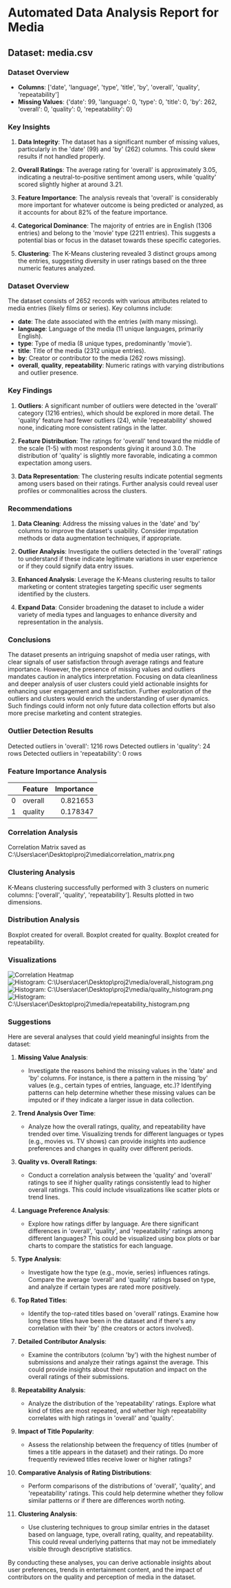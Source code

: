 # Automated Data Analysis Report for Media

## Dataset: media.csv

### Dataset Overview
- **Columns**: ['date', 'language', 'type', 'title', 'by', 'overall', 'quality', 'repeatability']
- **Missing Values**: {'date': 99, 'language': 0, 'type': 0, 'title': 0, 'by': 262, 'overall': 0, 'quality': 0, 'repeatability': 0}

### Key Insights

1. **Data Integrity**: The dataset has a significant number of missing values, particularly in the 'date' (99) and 'by' (262) columns. This could skew results if not handled properly.
  
2. **Overall Ratings**: The average rating for 'overall' is approximately 3.05, indicating a neutral-to-positive sentiment among users, while 'quality' scored slightly higher at around 3.21.

3. **Feature Importance**: The analysis reveals that 'overall' is considerably more important for whatever outcome is being predicted or analyzed, as it accounts for about 82% of the feature importance.

4. **Categorical Dominance**: The majority of entries are in English (1306 entries) and belong to the 'movie' type (2211 entries). This suggests a potential bias or focus in the dataset towards these specific categories.

5. **Clustering**: The K-Means clustering revealed 3 distinct groups among the entries, suggesting diversity in user ratings based on the three numeric features analyzed.

### Dataset Overview

The dataset consists of 2652 records with various attributes related to media entries (likely films or series). Key columns include:

- **date**: The date associated with the entries (with many missing).
- **language**: Language of the media (11 unique languages, primarily English).
- **type**: Type of media (8 unique types, predominantly 'movie').
- **title**: Title of the media (2312 unique entries).
- **by**: Creator or contributor to the media (262 rows missing).
- **overall**, **quality**, **repeatability**: Numeric ratings with varying distributions and outlier presence.

### Key Findings

1. **Outliers**: A significant number of outliers were detected in the 'overall' category (1216 entries), which should be explored in more detail. The 'quality' feature had fewer outliers (24), while 'repeatability' showed none, indicating more consistent ratings in the latter.

2. **Feature Distribution**: The ratings for 'overall' tend toward the middle of the scale (1-5) with most respondents giving it around 3.0. The distribution of 'quality' is slightly more favorable, indicating a common expectation among users.

3. **Data Representation**: The clustering results indicate potential segments among users based on their ratings. Further analysis could reveal user profiles or commonalities across the clusters.

### Recommendations

1. **Data Cleaning**: Address the missing values in the 'date' and 'by' columns to improve the dataset's usability. Consider imputation methods or data augmentation techniques, if appropriate.

2. **Outlier Analysis**: Investigate the outliers detected in the 'overall' ratings to understand if these indicate legitimate variations in user experience or if they could signify data entry issues.

3. **Enhanced Analysis**: Leverage the K-Means clustering results to tailor marketing or content strategies targeting specific user segments identified by the clusters.

4. **Expand Data**: Consider broadening the dataset to include a wider variety of media types and languages to enhance diversity and representation in the analysis.

### Conclusions

The dataset presents an intriguing snapshot of media user ratings, with clear signals of user satisfaction through average ratings and feature importance. However, the presence of missing values and outliers mandates caution in analytics interpretation. Focusing on data cleanliness and deeper analysis of user clusters could yield actionable insights for enhancing user engagement and satisfaction. Further exploration of the outliers and clusters would enrich the understanding of user dynamics. Such findings could inform not only future data collection efforts but also more precise marketing and content strategies.

### Outlier Detection Results
Detected outliers in 'overall': 1216 rows
Detected outliers in 'quality': 24 rows
Detected outliers in 'repeatability': 0 rows

### Feature Importance Analysis
|    | Feature   |   Importance |
|---:|:----------|-------------:|
|  0 | overall   |     0.821653 |
|  1 | quality   |     0.178347 |

### Correlation Analysis
Correlation Matrix saved as C:\Users\acer\Desktop\proj2\media\correlation_matrix.png

### Clustering Analysis
K-Means clustering successfully performed with 3 clusters on numeric columns: ['overall', 'quality', 'repeatability']. Results plotted in two dimensions.

### Distribution Analysis
Boxplot created for overall.
Boxplot created for quality.
Boxplot created for repeatability.

### Visualizations
![Correlation Heatmap](C:\Users\acer\Desktop\proj2\media/correlation_heatmap.png)
![Histogram: C:\Users\acer\Desktop\proj2\media/overall_histogram.png](overall_histogram.png)
![Histogram: C:\Users\acer\Desktop\proj2\media/quality_histogram.png](quality_histogram.png)
![Histogram: C:\Users\acer\Desktop\proj2\media/repeatability_histogram.png](repeatability_histogram.png)
### Suggestions
Here are several analyses that could yield meaningful insights from the dataset:

1. **Missing Value Analysis**:
   - Investigate the reasons behind the missing values in the 'date' and 'by' columns. For instance, is there a pattern in the missing 'by' values (e.g., certain types of entries, language, etc.)? Identifying patterns can help determine whether these missing values can be imputed or if they indicate a larger issue in data collection.

2. **Trend Analysis Over Time**:
   - Analyze how the overall ratings, quality, and repeatability have trended over time. Visualizing trends for different languages or types (e.g., movies vs. TV shows) can provide insights into audience preferences and changes in quality over different periods.

3. **Quality vs. Overall Ratings**:
   - Conduct a correlation analysis between the 'quality' and 'overall' ratings to see if higher quality ratings consistently lead to higher overall ratings. This could include visualizations like scatter plots or trend lines.

4. **Language Preference Analysis**:
   - Explore how ratings differ by language. Are there significant differences in 'overall', 'quality', and 'repeatability' ratings among different languages? This could be visualized using box plots or bar charts to compare the statistics for each language.

5. **Type Analysis**:
   - Investigate how the type (e.g., movie, series) influences ratings. Compare the average 'overall' and 'quality' ratings based on type, and analyze if certain types are rated more positively.

6. **Top Rated Titles**:
   - Identify the top-rated titles based on 'overall' ratings. Examine how long these titles have been in the dataset and if there's any correlation with their 'by' (the creators or actors involved).

7. **Detailed Contributor Analysis**:
   - Examine the contributors (column 'by') with the highest number of submissions and analyze their ratings against the average. This could provide insights about their reputation and impact on the overall ratings of their submissions.

8. **Repeatability Analysis**:
   - Analyze the distribution of the 'repeatability' ratings. Explore what kind of titles are most repeated, and whether high repeatability correlates with high ratings in 'overall' and 'quality'.

9. **Impact of Title Popularity**:
   - Assess the relationship between the frequency of titles (number of times a title appears in the dataset) and their ratings. Do more frequently reviewed titles receive lower or higher ratings?

10. **Comparative Analysis of Rating Distributions**:
    - Perform comparisons of the distributions of 'overall', 'quality', and 'repeatability' ratings. This could help determine whether they follow similar patterns or if there are differences worth noting.

11. **Clustering Analysis**:
    - Use clustering techniques to group similar entries in the dataset based on language, type, overall rating, quality, and repeatability. This could reveal underlying patterns that may not be immediately visible through descriptive statistics.

By conducting these analyses, you can derive actionable insights about user preferences, trends in entertainment content, and the impact of contributors on the quality and perception of media in the dataset.
